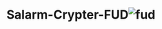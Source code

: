# Salarm-Crypter-FUD![fud](https://user-images.githubusercontent.com/81780510/170705568-83c79197-0b43-4e6b-ad8c-fb40af59cd1d.png)

